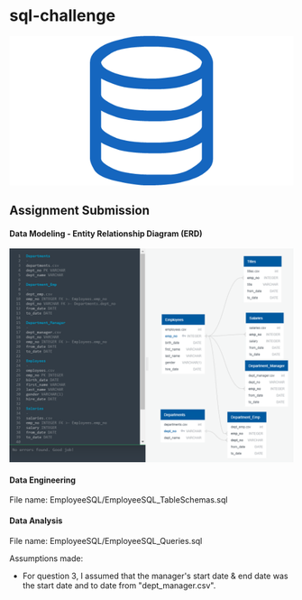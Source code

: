 # sql-challenge

![sql.png](sql.png)

Assignment Submission
-

#### Data Modeling - Entity Relationship Diagram (ERD)

![EmployeeSQL_ERD.png](EmployeeSQL/EmployeeSQL_ERD.png)

#### Data Engineering

File name: EmployeeSQL/EmployeeSQL_TableSchemas.sql

#### Data Analysis

File name: EmployeeSQL/EmployeeSQL_Queries.sql

Assumptions made:

- For question 3, I assumed that the manager's start date & end date was the start date and to date from "dept_manager.csv".